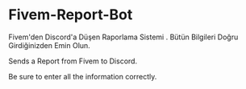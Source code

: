 # Fivem-Report-Bot
Fivem'den Discord'a Düşen Raporlama Sistemi .
Bütün Bilgileri Doğru Girdiğinizden Emin Olun.


Sends a Report from Fivem to Discord.

Be sure to enter all the information correctly.





